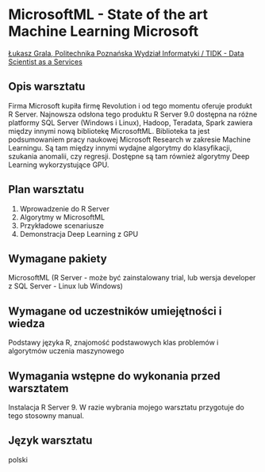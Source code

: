 # MicrosoftML - State of the art Machine Learning Microsoft

[Łukasz Grala, Politechnika Poznańska Wydział Informatyki / TIDK - Data Scientist as a Services](https://mvp.microsoft.com/en-us/PublicProfile/4029183?fullName=Lukasz%20Grala)

## Opis warsztatu 

Firma Microsoft kupiła firmę Revolution i od tego momentu oferuje produkt R Server. Najnowsza odsłona tego produktu R Server 9.0 dostępna na różne platformy SQL Server (Windows i Linux), Hadoop, Teradata, Spark zawiera między innymi nową bibliotekę MicrosoftML. Biblioteka ta jest podsumowaniem pracy naukowej Microsoft Research w zakresie Machine Learningu. Są tam między innymi wydajne algorytmy do klasyfikacji, szukania anomalii, czy regresji. Dostępne są tam również algorytmy Deep Learning wykorzystujące GPU.

## Plan warsztatu 

1. Wprowadzenie do R Server
2. Algorytmy w MicrosoftML
3. Przykładowe scenariusze
4. Demonstracja Deep Learning z GPU

## Wymagane pakiety 



MicrosoftML (R Server - może być zainstalowany trial, lub wersja developer z SQL Server - Linux lub Windows)

## Wymagane od uczestników umiejętności i wiedza 

Podstawy języka R, znajomość podstawowych klas problemów i algorytmów uczenia maszynowego

## Wymagania wstępne do wykonania przed warsztatem 

Instalacja R Server 9. W razie wybrania mojego warsztatu przygotuje do tego stosowny manual.

## Język warsztatu 

polski